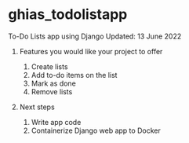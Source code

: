 # ghias_todolistapp

To-Do Lists app using Django 
Updated: 13 June 2022

1. Features you would like your project to offer
    1. Create lists
    2. Add to-do items on the list
    3. Mark as done
    4. Remove lists

2. Next steps
    1. Write app code
    2. Containerize Django web app to Docker